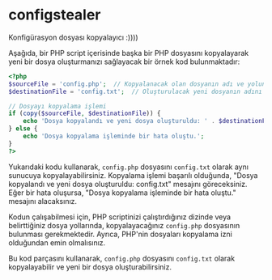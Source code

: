 # configstealer
Konfigürasyon dosyası kopyalayıcı :))))

Aşağıda, bir PHP script içerisinde başka bir PHP dosyasını kopyalayarak yeni bir dosya oluşturmanızı sağlayacak bir örnek kod bulunmaktadır:

```php
<?php
$sourceFile = 'config.php';  // Kopyalanacak olan dosyanın adı ve yolunu buraya girin
$destinationFile = 'config.txt';  // Oluşturulacak yeni dosyanın adını ve yolunu buraya girin

// Dosyayı kopyalama işlemi
if (copy($sourceFile, $destinationFile)) {
    echo 'Dosya kopyalandı ve yeni dosya oluşturuldu: ' . $destinationFile;
} else {
    echo 'Dosya kopyalama işleminde bir hata oluştu.';
}
?>
```

Yukarıdaki kodu kullanarak, `config.php` dosyasını `config.txt` olarak aynı sunucuya kopyalayabilirsiniz. Kopyalama işlemi başarılı olduğunda, "Dosya kopyalandı ve yeni dosya oluşturuldu: config.txt" mesajını göreceksiniz. Eğer bir hata oluşursa, "Dosya kopyalama işleminde bir hata oluştu." mesajını alacaksınız.

Kodun çalışabilmesi için, PHP scriptinizi çalıştırdığınız dizinde veya belirttiğiniz dosya yollarında, kopyalayacağınız `config.php` dosyasının bulunması gerekmektedir. Ayrıca, PHP'nin dosyaları kopyalama izni olduğundan emin olmalısınız.

Bu kod parçasını kullanarak, `config.php` dosyasını `config.txt` olarak kopyalayabilir ve yeni bir dosya oluşturabilirsiniz.
